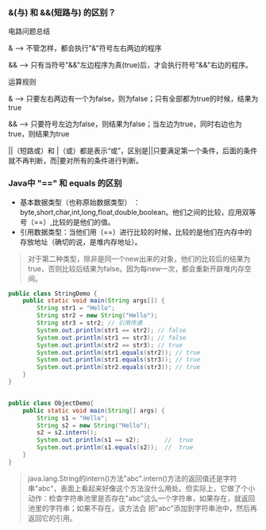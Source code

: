 ### &(与) 和 &&(短路与) 的区别？

电路问题总结

& --> 不管怎样，都会执行"&"符号左右两边的程序

&& --> 只有当符号"&&"左边程序为真(true)后，才会执行符号"&&"右边的程序。

运算规则

& --> 只要左右两边有一个为false，则为false；只有全部都为true的时候，结果为true

&& --> 只要符号左边为false，则结果为false；当左边为true，同时右边也为true，则结果为true

||（短路或）和 |（或）都是表示“或”，区别是||只要满足第一个条件，后面的条件就不再判断，而|要对所有的条件进行判断。

### Java中 "==" 和 equals 的区别

- 基本数据类型（也称原始数据类型） ：byte,short,char,int,long,float,double,boolean。他们之间的比较，应用双等号（==）,比较的是他们的值。
- 引用数据类型：当他们用（==）进行比较的时候，比较的是他们在内存中的存放地址（确切的说，是堆内存地址）。

> 对于第二种类型，除非是同一个new出来的对象，他们的比较后的结果为true，否则比较后结果为false。因为每new一次，都会重新开辟堆内存空间。

```java
public class StringDemo {
    public static void main(String args[]) {
        String str1 = "Hello";
        String str2 = new String("Hello");
        String str3 = str2; // 引用传递
        System.out.println(str1 == str2); // false
        System.out.println(str1 == str3); // false
        System.out.println(str2 == str3); // true
        System.out.println(str1.equals(str2)); // true
        System.out.println(str1.equals(str3)); // true
        System.out.println(str2.equals(str3)); // true
    }
}


public class ObjectDemo{
    public static void main(String[] args) {
        String s1 = "Hello";
        String s2 = new String("Hello");
        s2 = s2.intern();
        System.out.println(s1 == s2);       //  true
        System.out.println(s1.equals(s2));  //  true
    }
}
```

>java.lang.String的intern()方法"abc".intern()方法的返回值还是字符串"abc"，表面上看起来好像这个方法没什么用处。但实际上，它做了个小动作：检查字符串池里是否存在"abc"这么一个字符串，如果存在，就返回池里的字符串；如果不存在，该方法会 把"abc"添加到字符串池中，然后再返回它的引用。